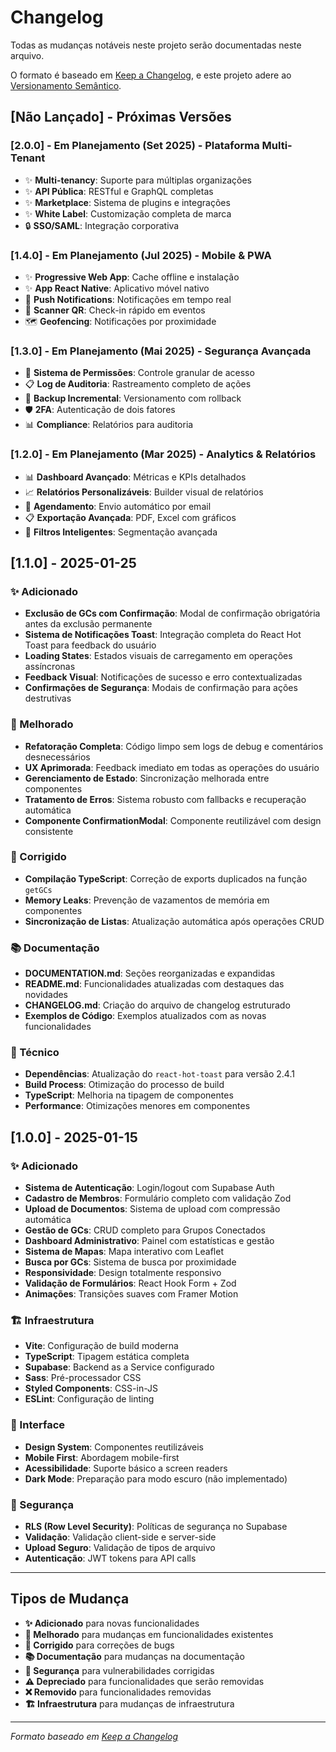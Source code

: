 # Changelog

Todas as mudanças notáveis neste projeto serão documentadas neste arquivo.

O formato é baseado em [Keep a Changelog](https://keepachangelog.com/en/1.0.0/),
e este projeto adere ao [Versionamento Semântico](https://semver.org/spec/v2.0.0.html).

## [Não Lançado] - Próximas Versões

### [2.0.0] - Em Planejamento (Set 2025) - Plataforma Multi-Tenant

- ✨ **Multi-tenancy**: Suporte para múltiplas organizações
- ✨ **API Pública**: RESTful e GraphQL completas
- ✨ **Marketplace**: Sistema de plugins e integrações
- ✨ **White Label**: Customização completa de marca
- 🔒 **SSO/SAML**: Integração corporativa

### [1.4.0] - Em Planejamento (Jul 2025) - Mobile & PWA

- ✨ **Progressive Web App**: Cache offline e instalação
- ✨ **App React Native**: Aplicativo móvel nativo
- 🔔 **Push Notifications**: Notificações em tempo real
- 📱 **Scanner QR**: Check-in rápido em eventos
- 🗺️ **Geofencing**: Notificações por proximidade

### [1.3.0] - Em Planejamento (Mai 2025) - Segurança Avançada

- 🔐 **Sistema de Permissões**: Controle granular de acesso
- 📋 **Log de Auditoria**: Rastreamento completo de ações
- 🔄 **Backup Incremental**: Versionamento com rollback
- 🛡️ **2FA**: Autenticação de dois fatores
- 📊 **Compliance**: Relatórios para auditoria

### [1.2.0] - Em Planejamento (Mar 2025) - Analytics & Relatórios

- 📊 **Dashboard Avançado**: Métricas e KPIs detalhados
- 📈 **Relatórios Personalizáveis**: Builder visual de relatórios
- 📧 **Agendamento**: Envio automático por email
- 📋 **Exportação Avançada**: PDF, Excel com gráficos
- 🎯 **Filtros Inteligentes**: Segmentação avançada

## [1.1.0] - 2025-01-25

### ✨ Adicionado

- **Exclusão de GCs com Confirmação**: Modal de confirmação obrigatória antes da exclusão permanente
- **Sistema de Notificações Toast**: Integração completa do React Hot Toast para feedback do usuário
- **Loading States**: Estados visuais de carregamento em operações assíncronas
- **Feedback Visual**: Notificações de sucesso e erro contextualizadas
- **Confirmações de Segurança**: Modais de confirmação para ações destrutivas

### 🔧 Melhorado

- **Refatoração Completa**: Código limpo sem logs de debug e comentários desnecessários
- **UX Aprimorada**: Feedback imediato em todas as operações do usuário
- **Gerenciamento de Estado**: Sincronização melhorada entre componentes
- **Tratamento de Erros**: Sistema robusto com fallbacks e recuperação automática
- **Componente ConfirmationModal**: Componente reutilizável com design consistente

### 🐛 Corrigido

- **Compilação TypeScript**: Correção de exports duplicados na função `getGCs`
- **Memory Leaks**: Prevenção de vazamentos de memória em componentes
- **Sincronização de Listas**: Atualização automática após operações CRUD

### 📚 Documentação

- **DOCUMENTATION.md**: Seções reorganizadas e expandidas
- **README.md**: Funcionalidades atualizadas com destaques das novidades
- **CHANGELOG.md**: Criação do arquivo de changelog estruturado
- **Exemplos de Código**: Exemplos atualizados com as novas funcionalidades

### 🔧 Técnico

- **Dependências**: Atualização do `react-hot-toast` para versão 2.4.1
- **Build Process**: Otimização do processo de build
- **TypeScript**: Melhoria na tipagem de componentes
- **Performance**: Otimizações menores em componentes

## [1.0.0] - 2025-01-15

### ✨ Adicionado

- **Sistema de Autenticação**: Login/logout com Supabase Auth
- **Cadastro de Membros**: Formulário completo com validação Zod
- **Upload de Documentos**: Sistema de upload com compressão automática
- **Gestão de GCs**: CRUD completo para Grupos Conectados
- **Dashboard Administrativo**: Painel com estatísticas e gestão
- **Sistema de Mapas**: Mapa interativo com Leaflet
- **Busca por GCs**: Sistema de busca por proximidade
- **Responsividade**: Design totalmente responsivo
- **Validação de Formulários**: React Hook Form + Zod
- **Animações**: Transições suaves com Framer Motion

### 🏗️ Infraestrutura

- **Vite**: Configuração de build moderna
- **TypeScript**: Tipagem estática completa
- **Supabase**: Backend as a Service configurado
- **Sass**: Pré-processador CSS
- **Styled Components**: CSS-in-JS
- **ESLint**: Configuração de linting

### 📱 Interface

- **Design System**: Componentes reutilizáveis
- **Mobile First**: Abordagem mobile-first
- **Acessibilidade**: Suporte básico a screen readers
- **Dark Mode**: Preparação para modo escuro (não implementado)

### 🔐 Segurança

- **RLS (Row Level Security)**: Políticas de segurança no Supabase
- **Validação**: Validação client-side e server-side
- **Upload Seguro**: Validação de tipos de arquivo
- **Autenticação**: JWT tokens para API calls

---

## Tipos de Mudança

- **✨ Adicionado** para novas funcionalidades
- **🔧 Melhorado** para mudanças em funcionalidades existentes
- **🐛 Corrigido** para correções de bugs
- **📚 Documentação** para mudanças na documentação
- **🔐 Segurança** para vulnerabilidades corrigidas
- **⚠️ Depreciado** para funcionalidades que serão removidas
- **❌ Removido** para funcionalidades removidas
- **🏗️ Infraestrutura** para mudanças de infraestrutura

---

_Formato baseado em [Keep a Changelog](https://keepachangelog.com/)_

